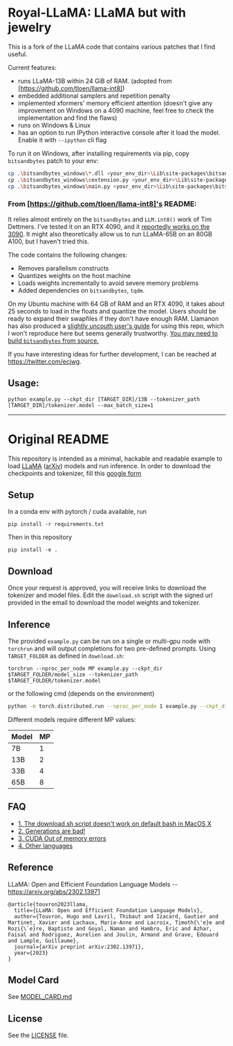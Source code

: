 # Royal-LLaMA: LLaMA but with jewelry

This is a fork of the LLaMA code that contains various patches that I find useful.

Current features:
- runs LLaMA-13B within 24 GiB of RAM. (adopted from [https://github.com/tloen/llama-int8])
- embedded additional samplers and repetition penalty
- implemented xformers' memory efficient attention (doesn't give any improvement on Windows on a 4090 machine, feel free to check the implementation and find the flaws)
- runs on Windows & Linux
- has an option to run IPython interactive console after it load the model. Enable it with `--ipython` cli flag

To run it on Windows, after installing requirements via pip, copy `bitsandbytes` patch to your env:
```bash
cp .\bitsandbytes_windows\*.dll <your_env_dir>\Lib\site-packages\bitsandbytes\
cp .\bitsandbytes_windows\cextension.py <your_env_dir>\Lib\site-packages\bitsandbytes\cextension.py
cp .\bitsandbytes_windows\main.py <your_env_dir>\Lib\site-packages\bitsandbytes\cuda_setup\main.py
```

### From [https://github.com/tloen/llama-int8]'s README:
It relies almost entirely on the `bitsandbytes` and `LLM.int8()` work of Tim Dettmers.
I've tested it on an RTX 4090, and it [reportedly works on the 3090](https://github.com/facebookresearch/llama/issues/79#issuecomment-1454687232). It might also theoretically allow us to run LLaMA-65B on an 80GB A100, but I haven't tried this.

The code contains the following changes:

- Removes parallelism constructs
- Quantizes weights on the host machine
- Loads weights incrementally to avoid severe memory problems
- Added dependencies on `bitsandbytes`, `tqdm`.

On my Ubuntu machine with 64 GB of RAM and an RTX 4090, it takes about 25 seconds to load in the floats and quantize the model.
Users should be ready to expand their swapfiles if they don't have enough RAM.
Llamanon has also produced a [slightly uncouth user's guide](https://rentry.org/llama-tard) for using this repo, which I won't reproduce here but seems generally trustworthy.
[You may need to build `bitsandbytes` from source.](https://github.com/facebookresearch/llama/issues/79#issuecomment-1454687232)

If you have interesting ideas for further development, I can be reached at https://twitter.com/ecjwg.

## Usage:

`python example.py --ckpt_dir [TARGET_DIR]/13B --tokenizer_path [TARGET_DIR]/tokenizer.model --max_batch_size=1`

---

# Original README

This repository is intended as a minimal, hackable and readable example to load [LLaMA](https://ai.facebook.com/blog/large-language-model-llama-meta-ai/) ([arXiv](https://arxiv.org/abs/2302.13971v1)) models and run inference.
In order to download the checkpoints and tokenizer, fill this [google form](https://forms.gle/jk851eBVbX1m5TAv5)

## Setup

In a conda env with pytorch / cuda available, run
```
pip install -r requirements.txt
```
Then in this repository
```
pip install -e .
```

## Download

Once your request is approved, you will receive links to download the tokenizer and model files.
Edit the `download.sh` script with the signed url provided in the email to download the model weights and tokenizer.

## Inference

The provided `example.py` can be run on a single or multi-gpu node with `torchrun` and will output completions for two pre-defined prompts. Using `TARGET_FOLDER` as defined in `download.sh`:

```
torchrun --nproc_per_node MP example.py --ckpt_dir $TARGET_FOLDER/model_size --tokenizer_path $TARGET_FOLDER/tokenizer.model
```

or the following cmd (depends on the environment)

```bash
python -m torch.distributed.run --nproc_per_node 1 example.py --ckpt_dir $TARGET_FOLDER/model_size --tokenizer_path $TARGET_FOLDER/tokenizer.model
```

Different models require different MP values:

|  Model | MP |
|--------|----|
| 7B     | 1  |
| 13B    | 2  |
| 33B    | 4  |
| 65B    | 8  |

## FAQ

- [1. The download.sh script doesn't work on default bash in MacOS X](FAQ.md#1)
- [2. Generations are bad!](FAQ.md#2)
- [3. CUDA Out of memory errors](FAQ.md#3)
- [4. Other languages](FAQ.md#4)

## Reference

LLaMA: Open and Efficient Foundation Language Models -- https://arxiv.org/abs/2302.13971

```
@article{touvron2023llama,
  title={LLaMA: Open and Efficient Foundation Language Models},
  author={Touvron, Hugo and Lavril, Thibaut and Izacard, Gautier and Martinet, Xavier and Lachaux, Marie-Anne and Lacroix, Timoth{\'e}e and Rozi{\`e}re, Baptiste and Goyal, Naman and Hambro, Eric and Azhar, Faisal and Rodriguez, Aurelien and Joulin, Armand and Grave, Edouard and Lample, Guillaume},
  journal={arXiv preprint arXiv:2302.13971},
  year={2023}
}
```

## Model Card
See [MODEL_CARD.md](MODEL_CARD.md)

## License
See the [LICENSE](LICENSE) file.
